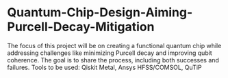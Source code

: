 # Quantum-Chip-Design-Aiming-Purcell-Decay-Mitigation
The focus of this project will be on creating a functional quantum chip while addressing challenges like minimizing Purcell decay and improving qubit coherence. The goal is to share the process, including both successes and failures. Tools to be used: Qiskit Metal, Ansys HFSS/COMSOL, QuTiP
